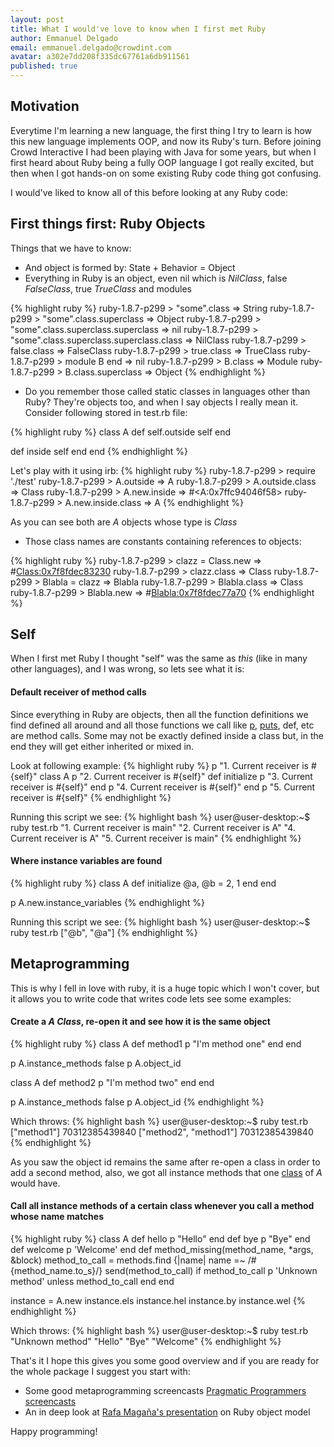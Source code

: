 ```yaml
---
layout: post
title: What I would've love to know when I first met Ruby
author: Emmanuel Delgado
email: emmanuel.delgado@crowdint.com
avatar: a302e7dd208f335dc67761a6db911561
published: true
---
```


Motivation
----------

Everytime I'm learning a new language, the first thing I try to learn is how this new language
implements OOP, and now its Ruby's turn. Before joining Crowd Interactive I had been playing with Java for some
years, but when I first heard about Ruby being a fully OOP language I got really excited, but then
when I got hands-on on some existing Ruby code thing got confusing.

I would've liked to know all of this before looking at any Ruby code:

First things first: Ruby Objects
-------------------------------
Things that we have to know:

* And object is formed by: State + Behavior = Object
* Everything in Ruby is an object, even nil which is *NilClass*, false *FalseClass*, true *TrueClass* and modules

{% highlight ruby %}
ruby-1.8.7-p299 > "some".class
 => String 
ruby-1.8.7-p299 > "some".class.superclass
 => Object 
ruby-1.8.7-p299 > "some".class.superclass.superclass
 => nil 
ruby-1.8.7-p299 > "some".class.superclass.superclass.class
 => NilClass 
ruby-1.8.7-p299 > false.class
 => FalseClass 
ruby-1.8.7-p299 > true.class
 => TrueClass 
ruby-1.8.7-p299 > module B end
 => nil 
ruby-1.8.7-p299 > B.class
 => Module 
ruby-1.8.7-p299 > B.class.superclass
 => Object 
{% endhighlight %}

* Do you remember those called static classes in languages other than Ruby? They're objects too, 
and when I say objects I really mean it. Consider following stored in test.rb file:

{% highlight ruby %}
class A
  def self.outside
    self
  end

  def inside
    self
  end 
end
{% endhighlight %}
 
Let's play with it using irb:
{% highlight ruby %}
ruby-1.8.7-p299 > require './test'
ruby-1.8.7-p299 > A.outside
 => A 
ruby-1.8.7-p299 > A.outside.class
 => Class 
ruby-1.8.7-p299 > A.new.inside
 => #<A:0x7ffc94046f58> 
ruby-1.8.7-p299 > A.new.inside.class
 => A 
{% endhighlight %}

As you can see both are *A* objects whose type is *Class*

* Those class names are constants containing references to objects:

{% highlight ruby %}
ruby-1.8.7-p299 > clazz = Class.new
 => #<Class:0x7f8fdec83230> 
ruby-1.8.7-p299 > clazz.class
 => Class 
ruby-1.8.7-p299 > Blabla = clazz
 => Blabla 
ruby-1.8.7-p299 > Blabla.class
 => Class 
ruby-1.8.7-p299 > Blabla.new
 => #<Blabla:0x7f8fdec77a70> 
{% endhighlight %}

Self
----
When I first met Ruby I thought "self" was the same as *this* (like in many other languages), and I was wrong, so lets 
see what it is:

#### Default receiver of method calls 
Since everything in Ruby are objects, then all the function definitions we find defined all around 
and all those functions we call like [p](http://ruby-doc.org/core/classes/Kernel.html#M005961), 
[puts](http://ruby-doc.org/core/classes/Kernel.html#M005954), def, etc are method calls. Some may 
not be exactly defined inside a class but, in the end they will get either inherited or mixed in.

Look at following example:
{% highlight ruby %}
p "1. Current receiver is #{self}"
class A
  p "2. Current receiver is #{self}"
  def initialize
    p "3. Current receiver is #{self}"
  end 
  p "4. Current receiver is #{self}"
end
p "5. Current receiver is #{self}"
{% endhighlight %}

Running this script we see:
{% highlight bash %}
user@user-desktop:~$ ruby test.rb 
"1. Current receiver is main"
"2. Current receiver is A"
"4. Current receiver is A"
"5. Current receiver is main"
{% endhighlight %}

#### Where instance variables are found
{% highlight ruby %}
class A
  def initialize
    @a, @b = 2, 1
  end
end

p A.new.instance_variables
{% endhighlight %}

Running this script we see:
{% highlight bash %}
user@user-desktop:~$ ruby test.rb 
["@b", "@a"]
{% endhighlight %}

Metaprogramming
------------------------------
This is why I fell in love with ruby, it is a huge topic which I won't cover, but it allows you
to write code that writes code lets see some examples:

#### Create a *A Class*, re-open it and see how it is the same object
{% highlight ruby %}
class A
  def method1
    p "I'm method one"
  end
end

p A.instance_methods false
p A.object_id

class A
  def method2
    p "I'm method two"
  end
end

p A.instance_methods false
p A.object_id
{% endhighlight %}

Which throws:
{% highlight bash %}
user@user-desktop:~$ ruby test.rb 
["method1"]
70312385439840
["method2", "method1"]
70312385439840
{% endhighlight %}

As you saw the object id remains the same after re-open a class in order to add a second method, also, 
we got all instance methods that one [class](http://ruby-doc.org/core/classes/Object.html#M000350) 
of *A* would have.

#### Call all instance methods of a certain class whenever you call a method whose name matches
{% highlight ruby %}
class A
  def hello
    p "Hello"
  end 
  def bye 
    p "Bye"
  end 
  def welcome
    p 'Welcome'
  end 
  def method_missing(method_name, *args, &block)
    method_to_call = methods.find {|name| name =~ /#{method_name.to_s}/}
    send(method_to_call) if method_to_call
    p 'Unknown method' unless method_to_call
  end 
end

instance = A.new
instance.els
instance.hel
instance.by
instance.wel
{% endhighlight %}

Which throws:
{% highlight bash %}
user@user-desktop:~$ ruby test.rb 
"Unknown method"
"Hello"
"Bye"
"Welcome"
{% endhighlight %}

That's it I hope this gives you some good overview and if you are ready for the whole package I 
suggest you start with:

* Some good metaprogramming screencasts [Pragmatic Programmers screencasts](http://pragprog.com/screencasts/v-dtrubyom/the-ruby-object-model-and-metaprogramming)
* An in deep look at [Rafa Maga&ntilde;a's presentation](http://raflabs.com/blogs/silence-is-foo/2009/12/13/the-ruby-object-model/) on Ruby object model 

Happy programming!
